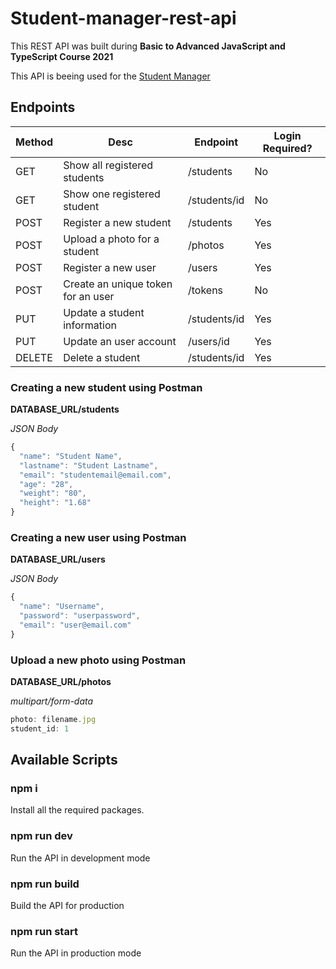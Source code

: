 # Student-manager-rest-api
This REST API was built during **Basic to Advanced JavaScript and TypeScript Course 2021**

This API is beeing used for the [Student Manager](https://github.com/DevDreamy/Student-manager)

## Endpoints
| Method |                Desc               |    Endpoint    | Login Required? | 
| ------ | --------------------------------- | -------------- | --------------- |
|GET     |Show all registered students       |/students       | No              |
|GET     |Show one registered student        |/students/id    | No              |
|POST    |Register a new student             |/students       | Yes             |
|POST    |Upload a photo for a student       |/photos         | Yes             |
|POST    |Register a new user                |/users          | Yes             |
|POST    |Create an unique token for an user |/tokens         | No              |
|PUT     |Update a student information       |/students/id    | Yes             |
|PUT     |Update an user account             |/users/id       | Yes             |
|DELETE  |Delete a student                   |/students/id    | Yes             |

### Creating a new student using Postman

**DATABASE_URL/students**

_JSON Body_

```javascript
{
  "name": "Student Name",
  "lastname": "Student Lastname",
  "email": "studentemail@email.com",
  "age": "28",
  "weight": "80",
  "height": "1.68"
}
```

### Creating a new user using Postman
**DATABASE_URL/users**

_JSON Body_

```javascript
{
  "name": "Username",
  "password": "userpassword",
  "email": "user@email.com"
}
```

### Upload a new photo using Postman
**DATABASE_URL/photos**

_multipart/form-data_

```javascript
photo: filename.jpg
student_id: 1
```

## Available Scripts

### npm i

Install all the required packages.

### npm run dev

Run the API in development mode

### npm run build

Build the API for production

### npm run start

Run the API in production mode
